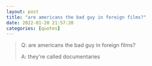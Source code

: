 ```yaml
---
layout: post
title: "are americans the bad guy in foreign films?"
date: 2022-01-20 21:57:20
categories: [quotes]
---
```


> Q: are americans the bad guy in foreign films?
>
>A: they're called documentaries